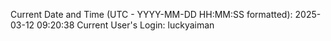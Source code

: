 Current Date and Time (UTC - YYYY-MM-DD HH:MM:SS formatted): 2025-03-12 09:20:38
Current User's Login: luckyaiman
